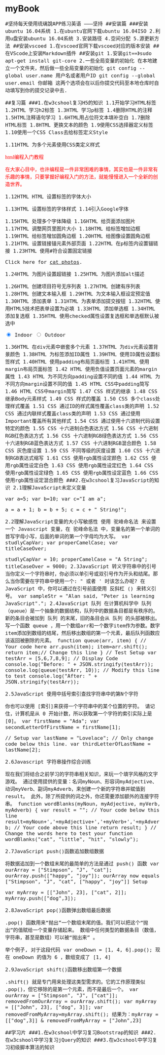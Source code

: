 # myBook
#坚持每天使用琉璃說APP练习英语     ———坚持
##安装篇
###安装ubuntu 16.04系统
1.在ubuntu官网下载ubuntu 16.04ISO
2.利用u盘安装ubuntu 16.04系统
3.安装路径
4.空间分配
5.源更新方法
##安装vscoed
1.在vscoed官网下载vscoed对应的版本安装
##在VScode上安装Markdown插件 
##安装git
1.安装git==》sudo apt-get install git-core
2.一些全局变量的初始化
    在本地建立一个文件夹，然后做一些全局变量的初始化
    git config --global user.name 用户名或者用户ID
    git config --global user.email 你邮箱
    这两个选项会在以后你提交代码至本地仓库时自动填写到你的提交记录中去.

##复习篇
###1.在w3cshool复习H5的知识
1.1开始学习HTML标签 
1.2HTML 学习h2标签
1.3HTML 学习p标签
1.4删除HTML的注释
1.5HTML注释语句学习
1.6HTML用占位符文本填补空白
1.7删除HTML标签
1.8HTML 更换文本的颜色
1.9使用CSS选择器定义标签
1.10使用一个CSS Class去给标签定义Style
<style>
.red-text{
color: red;
}
</style>
1.11HTML 为多个元素使用CSS类定义样式

<style>
.red-text {
color: red;
}
</style>

<p2 class="red-text">html编程入门教程</p2>

<p class="red-text">在大家心目中，也许编程是一件非常困难的事情，其实也是一件非常有乐趣的事情，只要掌握好编程入门的方法，就能慢慢进入一个全新的创造世界。</p>

1.12HTML HTML 设置标签的字体大小
<style>
  .red-text {
    color: red;
  }
  p{
  font-size:16px;
  }
</style>

1.13HTML 设置标签的字体样式
1.14引入Google字体
<style>
.red-text {
color: red;
font-family:Lobster;
}
p {
font-size: 16px;
font-family: Monospace;
}
</style>
1.15HTML 处理多个字体降级
1.16HTML 给页面添加图片
1.17HTML 调整网页里图片大小
1.18HTML 给标签增加边框
1.19HTML 给标签增加圆角边框
1.20HTML 给图像设置圆角边框
1.21HTML 设置链接锚元素外部页面
1.22HTML 在p标签内设置锚链接
1.23HTML 使用#符合设置固定链接

<p>Click here for <a href=#>cat photos</a>.</p>

1.24HTML 为图片设置超链接
1.25HTML 为图片添加alt描述

1.26HTML 创建项目符号无序列表
1.27HTML 创建有序列表
1.28HTML 创建文本输入框
1.29HTML 为文本输入框设定预定值
1.30HTML 添加表单
1.31HTML 为表单添加提交按钮
1.32HTML 使用HTML5技术把表单设置为必填
1.33HTML 添加单选框
1.34HTML 添加复选框
1.35HTML 使用checked属性设置复选框和单选框默认被选中

<label><input type="radio" name="indoor-outdoor" checked> Indoor</label>
<label><input type="radio" name="indoor-outdoor"> Outdoor</label>

1.36HTML 在div元素中嵌套多个元素
1.37HTML 为div元素设置背景颜色
1.38HTML 为标签添加ID属性
1.39HTML 使用ID属性设置标签样式
1.40HTML 使用padding布局页面标签
1.41HTML 使用margin布局页面标签
1.42 HTML 使用负值设置页面元素的margin属性
1.43 HTML 为不同方向padding设置不同的值
1.44 HTML 为不同方向margin设置不同的值
1.45 HTML CSS中padding简写
1.46 HTML CSS中margin简写
1.47 CSS 样式的继承
1.48 CSS 继承Body元素样式
1.49 CSS 样式的覆盖
1.50 CSS 多个class处理样式覆盖
1.51 CSS 通过ID的样式属性覆盖class类的声明
1.52 CSS 通过内联样式覆盖class类的声明
1.53 CSS 通过使用Important覆盖所有其他样式
1.54 CSS 通过使用十六进制代码设置特定的颜色
1.55 CSS 十六进制白色表达方式
1.56 CSS 十六进制RGB红色表达方式
1.56 CSS 十六进制RGB绿色表达方式
1.56 CSS 十六进制RGB蓝色表达方式
1.57 CSS 十六进制RGB混合颜色
1.58 CSS 灰色度设置
1.59 CSS 不同等级的灰度设置
1.60 CSS 十六进制RGB表达式缩写
1.61 CSS 使用rgb属性设定颜色
1.62 CSS 使用rgb属性设定白色
1.63 CSS 使用rgb属性设定红色
1.64 CSS 使用rgb属性设定绿色
1.65 CSS 使用rgb属性设定蓝色
1.66 CSS 使用rgb属性设定混合颜色
###2.在w3cshool复习JavaScript的知识
2.1理解JavaScript未定义变量

var a=5;
var b=10;
var c="I am a";

a = a + 1;
b = b + 5;
c = c + " String!";

2.2理解JavaScript变量的大小写敏感性
使用 驼峰命名法 来设置一个 Javascript 变量，在 驼峰命名法 中，变量名的第一个单词的首写字母小写，后面的单词的第一个字母均为大写。
var studlyCapVar;
var properCamelCase;
var titleCaseOver;

studlyCapVar = 10;
properCamelCase = "A String";
titleCaseOver = 9000;
2.3JavaScript 转义字符串中的引号
当你定义一个字符串时，你必须以单引号或双引号作为开头和结尾。那么当你需要在字符串中使用一个: " 或者 ' 时该怎么办呢?
在 JavaScript 中，你可以通过在引号前面使用 反斜杠 (\) 来转义引号。
var sampleStr = "Alan said, \"Peter is learning JavaScript\".";
2.4JavaScript 队列
在计算机科学中 队列（queue）是一个抽象的数据结构，队列中的数据条目都是有秩序的。新的条目会被加到 队列 的末尾，旧的条目会从 队列 的头部被移出。
写一个函数 queue ，用一个数组arr和一个数字item作为参数。数字item添加到数组的结尾，然后移出数组的第一个元素，最后队列函数应该返回被删除的元素。
function queue(arr, item) {
// Your code here
        arr.push(item);
        item=arr.shift();
return item;// Change this line
}
// Test Setup
var testArr = [5,6,7,8,9];
// Display Code
console.log("Before: " + JSON.stringify(testArr));
console.log(queue(testArr, 10)); // Modify this line to test
console.log("After: " + JSON.stringify(testArr));

2.5JavaScript 使用中括号索引查找字符串中的第N个字符

你也可以使用 [索引]来获得一个字符串中的某个位置的字符。
请记住，计算机是从 0 开始计数，所以获取第一个字符的索引实际上是[0]。
var firstName = "Ada";
var secondLetterOfFirstName = firstName[1];

// Setup
var lastName = "Lovelace";
// Only change code below this line.
var thirdLetterOfLastName = lastName[2];

2.6Javascript 字符串操作综合训练

现在我们将结合之前学习的字符串相关知识，来玩一个填字风格的文字游戏。
通过使用提供的变量：名词myNoun、形容词myAdjective、动词myVerb、副词myAdverb，来创建一个新的字符串并赋值到 result。
此外，除了所提供的词之外，你还需要添加额外的连接字符串。
function wordBlanks(myNoun, myAdjective, myVerb, myAdverb) {
var result = "";
// Your code below this line
result=myNoun+','+myAdjective+','+myVerb+','+myAdverb;
// Your code above this line
return result;
}
// Change the words here to test your function
wordBlanks("cat", "little", "hit", "slowly");

2.7JavaScript push()函数追加数组数据

将数据追加到一个数组末尾的最简单的方法是通过 push() 函数
var ourArray = ["Stimpson", "J", "cat"];
ourArray.push(["happy", "joy"]); 
 ourArray now equals ["Stimpson", "J", "cat", ["happy", "joy"]]
 Setup

 var myArray = [["John", 23], ["cat", 2]];
myArray.push(["dog",3]);

2.8JavaScript pop()函数弹出数组最后数据

.pop() 函数用来“抛出”一个数组末尾的值。我们可以把这个“抛出”的值赋给一个变量存储起来。
数组中任何类型的数据条目（数值，字符串，甚至是数组）可以被“抛出来” 。

举个例子, 对于这段代码
var oneDown = [1, 4, 6].pop();
现在 oneDown 的值为 6 ，数组变成了 [1, 4]

2.9JavaScript shift()函数移出数组第一个数据

.shift() 就是专门用来处理这类型需求的。它的工作原理类似 .pop()，但它移除的是第一个元素，而不是最后一个。
var ourArray = ["Stimpson", "J", ["cat"]];
removedFromOurArray = ourArray.shift();
var myArray = [["John", 23], ["dog", 3]];
var removedFromMyArray=myArray.shift();
结果为：myArray = [["dog",3]] & removedFromMyArray = ["John",23]


##学习片
###1.在w3cshool中学习复习Bootstrap的知识
###2.在w3cshool中学习复习jQuery的知识
###3.在w3cshool中学习复习初级脚本算法的知识


